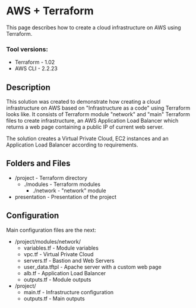 # AWS + Terraform
This page describes how to create a cloud infrastructure on AWS using Terraform. 

### Tool versions:
- Terraform - 1.02
- AWS CLI - 2.2.23

## Description
This solution was created to demonstrate how creating a cloud infrastructure on AWS based on "Infrastructure as a code" using Terraform looks like. It consists of Terraform module "network" and "main" Terraform files to create infrastructure, an AWS Application Load Balancer which returns a web page containing a public IP of current web server.

The solution creates a Virtual Private Cloud, EC2 instances and an Application Load Balancer according to requirements.

## Folders and Files
- /project - Terraform directory
  - ./modules - Terraform modules
    - ./network - "network" module
- presentation - Presentation of the project

## Configuration
Main configuration files are the next:
- /project/modules/network/
  - variables.tf - Module variables 
  - vpc.tf - Virtual Private Cloud
  - servers.tf - Bastion and Web Servers
  - user_data.tftpl - Apache server with a custom web page   
  - alb.tf - Application Load Balancer
  - outputs.tf - Module outputs
- /project/
  - main.tf - Infrastructure configuration
  - outputs.tf - Main outputs


  
